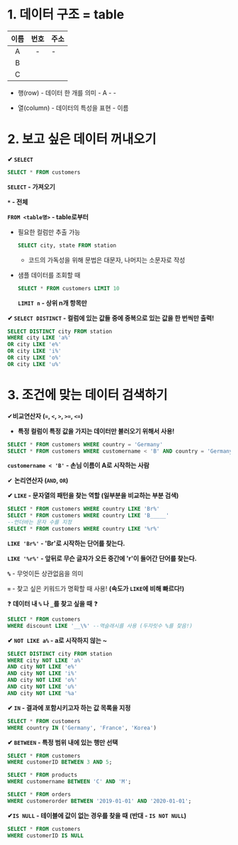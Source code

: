 # 1. 데이터 구조 = table

| 이름  | 번호  | 주소  |
|:---:|:---:| --- |
| A   | -   | -   |
| B   |     |     |
| C   |     |     |

* 행(row) - 데이터 한 개를 의미 - A - -

* 열(column) - 데이터의 특성을 표현 - 이름

# 2. 보고 싶은 데이터 꺼내오기

**✔ `SELECT`**

```sql
SELECT * FROM customers
```

**`SELECT` - 가져오기**

**`*` - 전체**

**`FROM <table명>` - table로부터**

* 필요한 컬럼만 추출 가능
  
  ```sql
  SELECT city, state FROM station
  ```
  
  * 코드의 가독성을 위해 문법은 대문자, 나머지는 소문자로 작성

* 샘플 데이터를 조회할 때
  
  ```sql
  SELECT * FROM customers LIMIT 10
  ```
  
  **`LIMIT n` - 상위 n개 항목만**

**✔ `SELECT DISTINCT` - 컬럼에 있는 값들 중에 중복으로 있는 값을 한 번씩만 출력!**

```sql
SELECT DISTINCT city FROM station
WHERE city LIKE 'a%'
OR city LIKE 'e%'
OR city LIKE 'i%'
OR city LIKE 'o%'
OR city LIKE 'u%'
```

# 3. 조건에 맞는 데이터 검색하기

✔**비교연산자 (`=`, `<`, `>`, `>=`, `<=`)**

* **특정 컬럼이 특정 값을 가지는 데이터만 불러오기 위해서 사용!**

```sql
SELECT * FROM customers WHERE country = 'Germany'
SELECT * FROM customers WHERE customername < 'B' AND country = 'Germany'
```

**`customername < 'B'` - 손님 이름이 A로 시작하는 사람**

✔ **논리연산자 (`AND`, `OR`)**

**✔ `LIKE` - 문자열의 패턴을 찾는 역할 (일부분을 비교하는 부분 검색)**

```sql
SELECT * FROM customers WHERE country LIKE 'Br%'
SELECT * FROM customers WHERE country LIKE 'B_____'
--언더바는 문자 수를 지정
SELECT * FROM customers WHERE country LIKE '%r%'
```

**`LIKE 'Br%'` - 'Br'로 시작하는 단어를 찾는다.**

**`LIKE '%r%'` - 앞뒤로 무슨 글자가 오든 중간에 'r'이 들어간 단어를 찾는다.**

**`%`** - 무엇이든 상관없음을 의미

**`=`** - 찾고 싶은 키워드가 명확할 때 사용! **(속도가 `LIKE`에 비해 빠르다!)**

❓ **데이터 내 `%` 나 `_`를 찾고 싶을 때** ❓

```sql
SELECT * FROM customers
WHERE discount LIKE '__\%' --역슬래시를 사용 (두자릿수 %를 찾음!)
```

**✔ `NOT LIKE a%` - a로 시작하지 않는 ~**

```sql
SELECT DISTINCT city FROM station
WHERE city NOT LIKE 'a%'
AND city NOT LIKE 'e%'
AND city NOT LIKE 'i%'
AND city NOT LIKE 'o%'
AND city NOT LIKE 'u%'
AND city NOT LIKE '%a'
```

**✔ `IN` - 결과에 포함시키고자 하는 값 목록을 지정**

```sql
SELECT * FROM customers
WHERE country IN ('Germany', 'France', 'Korea')
```

**✔ `BETWEEN` - 특정 범위 내에 있는 행만 선택**

```sql
SELECT * FROM customers
WHERE customerID BETWEEN 3 AND 5;

SELECT * FROM products
WHERE customername BETWEEN 'C' AND 'M';

SELECT * FROM orders
WHERE customerorder BETWEEN '2019-01-01' AND '2020-01-01';
```

**✔`IS NULL` - 테이블에 값이 없는 경우를 찾을 때** **(반대 - `IS NOT NULL`)**

```sql
SELECT * FROM customers
WHERE customerID IS NULL
```

